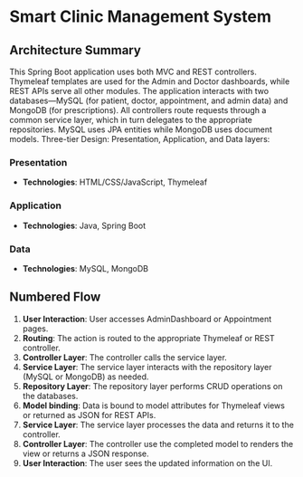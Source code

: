 # Smart Clinic Management System

## Architecture Summary

This Spring Boot application uses both MVC and REST controllers. Thymeleaf templates are used for the Admin and Doctor dashboards, while REST APIs serve all other modules. The application interacts with two databases—MySQL (for patient, doctor, appointment, and admin data) and MongoDB (for prescriptions). All controllers route requests through a common service layer, which in turn delegates to the appropriate repositories. MySQL uses JPA entities while MongoDB uses document models. Three-tier Design: Presentation, Application, and Data layers:

### Presentation

- **Technologies**: HTML/CSS/JavaScript, Thymeleaf

### Application

- **Technologies**: Java, Spring Boot

### Data

- **Technologies**: MySQL, MongoDB

## Numbered Flow

1. **User Interaction**: User accesses AdminDashboard or Appointment pages.
2. **Routing**: The action is routed to the appropriate Thymeleaf or REST controller.
3. **Controller Layer**: The controller calls the service layer.
4. **Service Layer**: The service layer interacts with the repository layer (MySQL or MongoDB) as needed.
5. **Repository Layer**: The repository layer performs CRUD operations on the databases.
6. **Model binding**: Data is bound to model attributes for Thymeleaf views or returned as JSON for REST APIs.
7. **Service Layer**: The service layer processes the data and returns it to the controller.
8. **Controller Layer**: The controller use the completed model to renders the view or returns a JSON response.
9. **User Interaction**: The user sees the updated information on the UI.
